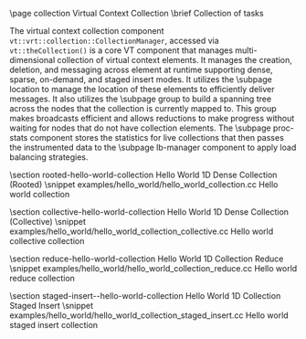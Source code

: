\page collection Virtual Context Collection
\brief Collection of tasks

The virtual context collection component
`vt::vrt::collection::CollectionManager`, accessed via `vt::theCollection()` is
a core VT component that manages multi-dimensional collection of virtual context
elements. It manages the creation, deletion, and messaging across element at
runtime supporting dense, sparse, on-demand, and staged insert modes. It
utilizes the \subpage location to manage the location of these elements to
efficiently deliver messages. It also utilizes the \subpage group to build a
spanning tree across the nodes that the collection is currently mapped to. This
group makes broadcasts efficient and allows reductions to make progress without
waiting for nodes that do not have collection elements. The \subpage proc-stats
component stores the statistics for live collections that then passes the
instrumented data to the \subpage lb-manager component to apply load balancing
strategies.

\section rooted-hello-world-collection Hello World 1D Dense Collection (Rooted)
\snippet  examples/hello_world/hello_world_collection.cc Hello world collection

\section collective-hello-world-collection Hello World 1D Dense Collection (Collective)
\snippet  examples/hello_world/hello_world_collection_collective.cc Hello world collective collection

\section reduce-hello-world-collection Hello World 1D Collection Reduce
\snippet  examples/hello_world/hello_world_collection_reduce.cc Hello world reduce collection

\section staged-insert--hello-world-collection Hello World 1D Collection Staged Insert
\snippet  examples/hello_world/hello_world_collection_staged_insert.cc Hello world staged insert collection
